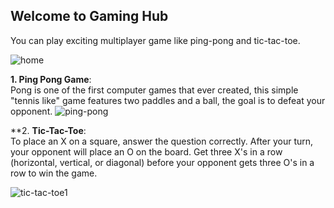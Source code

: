 ## Welcome to Gaming Hub

You can play exciting multiplayer game like ping-pong and tic-tac-toe.

![home](https://user-images.githubusercontent.com/59533027/159107795-da35dd58-8796-4b2d-b1c9-25c83bcf7914.png)

**1. Ping Pong Game**:<br>
    Pong is one of the first computer games that ever created, this simple "tennis like" game features two paddles and a ball, the goal is to defeat your opponent.
  ![ping-pong](https://user-images.githubusercontent.com/59533027/159107819-ad645d30-5512-4f2f-bc63-44322da74a10.png)

**2. **Tic-Tac-Toe**:<br>
   To place an X on a square, answer the question correctly. After your turn, your opponent will place an O on the board. Get three X's in a row (horizontal, vertical, or diagonal) before your opponent gets three O's in a row to win the game.
   
   ![tic-tac-toe1](https://user-images.githubusercontent.com/59533027/159108301-92f2bfec-a671-41c0-a88f-7c549842d9ca.png)

   
